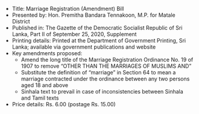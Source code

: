 - Title: Marriage Registration (Amendment) Bill
- Presented by: Hon. Premitha Bandara Tennakoon, M.P. for Matale District
- Published in: The Gazette of the Democratic Socialist Republic of Sri Lanka, Part II of September 25, 2020, Supplement
- Printing details: Printed at the Department of Government Printing, Sri Lanka; available via government publications and website
- Key amendments proposed:
  - Amend the long title of the Marriage Registration Ordinance No. 19 of 1907 to remove “OTHER THAN THE MARRIAGES OF MUSLIMS AND”
  - Substitute the definition of “marriage” in Section 64 to mean a marriage contracted under the ordinance between any two persons aged 18 and above
  - Sinhala text to prevail in case of inconsistencies between Sinhala and Tamil texts
- Price details: Rs. 6.00 (postage Rs. 15.00)